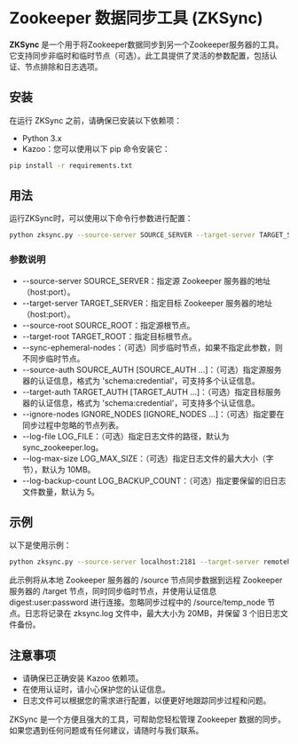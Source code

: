 # Zookeeper 数据同步工具 (ZKSync)

**ZKSync** 是一个用于将Zookeeper数据同步到另一个Zookeeper服务器的工具。它支持同步非临时和临时节点（可选）。此工具提供了灵活的参数配置，包括认证、节点排除和日志选项。

## 安装

在运行 ZKSync 之前，请确保已安装以下依赖项：

- Python 3.x
- Kazoo：您可以使用以下 pip 命令安装它：

```bash
pip install -r requirements.txt
```

## 用法

运行ZKSync时，可以使用以下命令行参数进行配置：

```bash
python zksync.py --source-server SOURCE_SERVER --target-server TARGET_SERVER --source-root SOURCE_ROOT --target-root TARGET_ROOT [--sync-ephemeral-nodes] [--source-auth SOURCE_AUTH [SOURCE_AUTH ...]] [--target-auth TARGET_AUTH [TARGET_AUTH ...]] [--ignore-nodes IGNORE_NODES [IGNORE_NODES ...]] [--log-file LOG_FILE] [--log-max-size LOG_MAX_SIZE] [--log-backup-count LOG_BACKUP_COUNT]
```

### 参数说明

- --source-server SOURCE_SERVER：指定源 Zookeeper 服务器的地址（host:port）。
- --target-server TARGET_SERVER：指定目标 Zookeeper 服务器的地址（host:port）。
- --source-root SOURCE_ROOT：指定源根节点。
- --target-root TARGET_ROOT：指定目标根节点。
- --sync-ephemeral-nodes：（可选）同步临时节点，如果不指定此参数，则不同步临时节点。
- --source-auth SOURCE_AUTH [SOURCE_AUTH ...]：（可选）指定源服务器的认证信息，格式为 'schema:credential'，可支持多个认证信息。
- --target-auth TARGET_AUTH [TARGET_AUTH ...]：（可选）指定目标服务器的认证信息，格式为 'schema:credential'，可支持多个认证信息。
- --ignore-nodes IGNORE_NODES [IGNORE_NODES ...]：（可选）指定要在同步过程中忽略的节点列表。
- --log-file LOG_FILE：（可选）指定日志文件的路径，默认为 sync_zookeeper.log。
- --log-max-size LOG_MAX_SIZE：（可选）指定日志文件的最大大小（字节），默认为 10MB。
- --log-backup-count LOG_BACKUP_COUNT：（可选）指定要保留的旧日志文件数量，默认为 5。

## 示例

以下是使用示例：

```bash
python zksync.py --source-server localhost:2181 --target-server remotehost:2181 --source-root /source --target-root /target --sync-ephemeral-nodes --source-auth digest:user:password --ignore-nodes /source/temp_node --log-file zksync.log --log-max-size 20971520 --log-backup-count 3
```

此示例将从本地 Zookeeper 服务器的 /source 节点同步数据到远程 Zookeeper 服务器的 /target 节点，同时同步临时节点，并使用认证信息 digest:user:password 进行连接。忽略同步过程中的
/source/temp_node 节点。日志将记录在 zksync.log 文件中，最大大小为 20MB，并保留 3 个旧日志文件备份。

## 注意事项

- 请确保已正确安装 Kazoo 依赖项。
- 在使用认证时，请小心保护您的认证信息。
- 日志文件可以根据您的需求进行配置，以便更好地跟踪同步过程和问题。

ZKSync 是一个方便且强大的工具，可帮助您轻松管理 Zookeeper 数据的同步。如果您遇到任何问题或有任何建议，请随时与我们联系。
